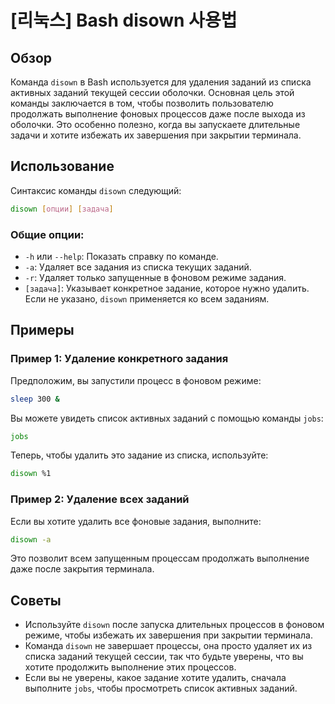 # [리눅스] Bash disown 사용법

## Обзор
Команда `disown` в Bash используется для удаления заданий из списка активных заданий текущей сессии оболочки. Основная цель этой команды заключается в том, чтобы позволить пользователю продолжать выполнение фоновых процессов даже после выхода из оболочки. Это особенно полезно, когда вы запускаете длительные задачи и хотите избежать их завершения при закрытии терминала.

## Использование
Синтаксис команды `disown` следующий:

```bash
disown [опции] [задача]
```

### Общие опции:
- `-h` или `--help`: Показать справку по команде.
- `-a`: Удаляет все задания из списка текущих заданий.
- `-r`: Удаляет только запущенные в фоновом режиме задания.
- `[задача]`: Указывает конкретное задание, которое нужно удалить. Если не указано, `disown` применяется ко всем заданиям.

## Примеры
### Пример 1: Удаление конкретного задания
Предположим, вы запустили процесс в фоновом режиме:

```bash
sleep 300 &
```

Вы можете увидеть список активных заданий с помощью команды `jobs`:

```bash
jobs
```

Теперь, чтобы удалить это задание из списка, используйте:

```bash
disown %1
```

### Пример 2: Удаление всех заданий
Если вы хотите удалить все фоновые задания, выполните:

```bash
disown -a
```

Это позволит всем запущенным процессам продолжать выполнение даже после закрытия терминала.

## Советы
- Используйте `disown` после запуска длительных процессов в фоновом режиме, чтобы избежать их завершения при закрытии терминала.
- Команда `disown` не завершает процессы, она просто удаляет их из списка заданий текущей сессии, так что будьте уверены, что вы хотите продолжить выполнение этих процессов.
- Если вы не уверены, какое задание хотите удалить, сначала выполните `jobs`, чтобы просмотреть список активных заданий.